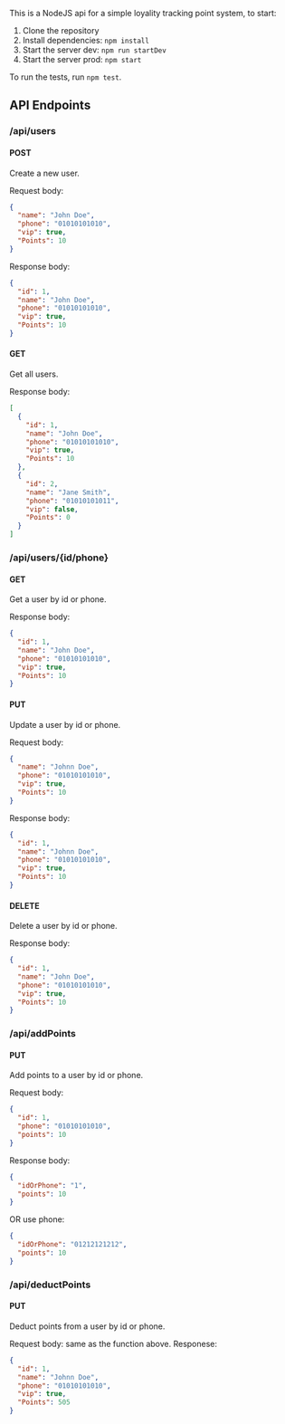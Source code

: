 This is a NodeJS api for a simple loyality tracking point system, to start:

1. Clone the repository
2. Install dependencies: `npm install`
3. Start the server dev: `npm run startDev`
4. Start the server prod: `npm start`

To run the tests, run `npm test`.

## API Endpoints

### /api/users

#### POST

Create a new user.

Request body:

```json
{
  "name": "John Doe",
  "phone": "01010101010",
  "vip": true,
  "Points": 10
}
```

Response body:

```json
{
  "id": 1,
  "name": "John Doe",
  "phone": "01010101010",
  "vip": true,
  "Points": 10
}
```

#### GET

Get all users.

Response body:

```json
[
  {
    "id": 1,
    "name": "John Doe",
    "phone": "01010101010",
    "vip": true,
    "Points": 10
  },
  {
    "id": 2,
    "name": "Jane Smith",
    "phone": "01010101011",
    "vip": false,
    "Points": 0
  }
]
```

### /api/users/{id/phone}

#### GET

Get a user by id or phone.

Response body:

```json
{
  "id": 1,
  "name": "John Doe",
  "phone": "01010101010",
  "vip": true,
  "Points": 10
}
```

#### PUT

Update a user by id or phone.

Request body:

```json
{
  "name": "Johnn Doe",
  "phone": "01010101010",
  "vip": true,
  "Points": 10
}
```

Response body:

```json
{
  "id": 1,
  "name": "Johnn Doe",
  "phone": "01010101010",
  "vip": true,
  "Points": 10
}
```

#### DELETE

Delete a user by id or phone.

Response body:

```json
{
  "id": 1,
  "name": "John Doe",
  "phone": "01010101010",
  "vip": true,
  "Points": 10
}
```

### /api/addPoints

#### PUT

Add points to a user by id or phone.

Request body:

```json
{
  "id": 1,
  "phone": "01010101010",
  "points": 10
}
```

Response body:

```json
{
  "idOrPhone": "1",
  "points": 10
}
```

OR use phone:

```json
{
  "idOrPhone": "01212121212",
  "points": 10
}
```

### /api/deductPoints

#### PUT

Deduct points from a user by id or phone.

Request body: same as the function above.
Responese:

```json
{
  "id": 1,
  "name": "Johnn Doe",
  "phone": "01010101010",
  "vip": true,
  "Points": 505
}
```
